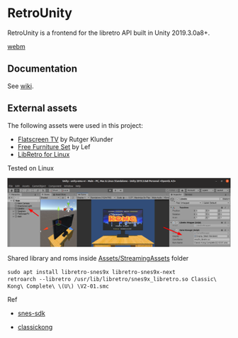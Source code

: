 # RetroUnity

RetroUnity is a frontend for the libretro API built in Unity 2019.3.0a8+.

[webm](https://gfycat.com/PresentUnconsciousAmberpenshell)

## Documentation
See [wiki](https://github.com/Scorr/RetroUnity/wiki).

## External assets
The following assets were used in this project:
* [Flatscreen TV](https://www.assetstore.unity3d.com/en/#!/content/9721) by Rutger Klunder
* [Free Furniture Set](https://www.assetstore.unity3d.com/en/#!/content/26678) by Lef
* [LibRetro for Linux](http://dimitry-i.blogspot.com/2013/01/mononet-how-to-dynamically-load-native.html)


Tested on Linux

![](libretro.png)

Shared library and roms inside [Assets/StreamingAssets](Assets/StreamingAssets) folder

```
sudo apt install libretro-snes9x libretro-snes9x-next
retroarch --libretro /usr/lib/libretro/snes9x_libretro.so Classic\ Kong\ Complete\ \(U\) \V2-01.smc 
```


Ref

* [snes-sdk](https://github.com/optixx/snes-sdk)

* [classickong](https://github.com/nathancassano/classickong)